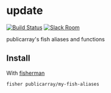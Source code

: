 # update

[![Build Status][travis-badge]][travis-link]
[![Slack Room][slack-badge]][slack-link]

publicarray's fish aliases and functions

## Install

With [fisherman]

```
fisher publicarray/my-fish-aliases
```

[travis-link]: https://travis-ci.org/publicarray/my-fish-aliases
[travis-badge]: https://img.shields.io/travis/publicarray/my-fish-aliases.svg
[slack-link]: https://fisherman-wharf.herokuapp.com
[slack-badge]: https://fisherman-wharf.herokuapp.com/badge.svg
[fisherman]: https://github.com/fisherman/fisherman

